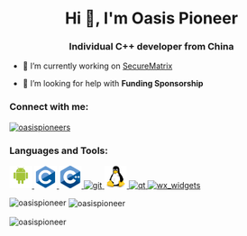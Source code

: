 <h1 align="center">Hi 👋, I'm Oasis Pioneer</h1>
<h3 align="center">Individual C++ developer from China</h3>

<div class="github-card" data-github="OasisPioneer" data-width="400" data-height="156" data-theme="default"></div>
<script src="//cdn.jsdelivr.net/github-cards/latest/widget.js"></script>

- 🔭 I’m currently working on [SecureMatrix](https://github.com/OasisPioneer/SecureMatrix)

- 🤝 I’m looking for help with **Funding Sponsorship**

<h3 align="left">Connect with me:</h3>
<p align="left">
<a href="https://twitter.com/oasispioneers" target="blank"><img align="center" src="https://raw.githubusercontent.com/rahuldkjain/github-profile-readme-generator/master/src/images/icons/Social/twitter.svg" alt="oasispioneers" height="30" width="40" /></a>
</p>

<h3 align="left">Languages and Tools:</h3>
<p align="left"> <a href="https://developer.android.com" target="_blank" rel="noreferrer"> <img src="https://raw.githubusercontent.com/devicons/devicon/master/icons/android/android-original-wordmark.svg" alt="android" width="40" height="40"/> </a> <a href="https://www.cprogramming.com/" target="_blank" rel="noreferrer"> <img src="https://raw.githubusercontent.com/devicons/devicon/master/icons/c/c-original.svg" alt="c" width="40" height="40"/> </a> <a href="https://www.w3schools.com/cpp/" target="_blank" rel="noreferrer"> <img src="https://raw.githubusercontent.com/devicons/devicon/master/icons/cplusplus/cplusplus-original.svg" alt="cplusplus" width="40" height="40"/> </a> <a href="https://git-scm.com/" target="_blank" rel="noreferrer"> <img src="https://www.vectorlogo.zone/logos/git-scm/git-scm-icon.svg" alt="git" width="40" height="40"/> </a> <a href="https://www.linux.org/" target="_blank" rel="noreferrer"> <img src="https://raw.githubusercontent.com/devicons/devicon/master/icons/linux/linux-original.svg" alt="linux" width="40" height="40"/> </a> <a href="https://www.qt.io/" target="_blank" rel="noreferrer"> <img src="https://upload.wikimedia.org/wikipedia/commons/0/0b/Qt_logo_2016.svg" alt="qt" width="40" height="40"/> </a> <a href="https://www.wxwidgets.org/" target="_blank" rel="noreferrer"> <img src="https://upload.wikimedia.org/wikipedia/commons/b/bb/WxWidgets.svg" alt="wx_widgets" width="40" height="40"/> </a> </p>

<p><img align="left" src="https://github-readme-stats.vercel.app/api/top-langs?username=oasispioneer&show_icons=true&locale=en&layout=compact" alt="oasispioneer" /></p>

<p>&nbsp;<img align="center" src="https://github-readme-stats.vercel.app/api?username=oasispioneer&show_icons=true&locale=en" alt="oasispioneer" /></p>

<p><img align="center" src="https://github-readme-streak-stats.herokuapp.com/?user=oasispioneer&" alt="oasispioneer" /></p>

